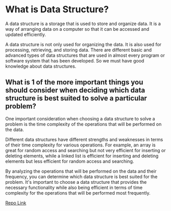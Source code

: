 # What is Data Structure?
A data structure is a storage that is used to store and organize data. It is a way of arranging data on a computer so that it can be accessed and updated efficiently.

A data structure is not only used for organizing the data. It is also used for processing, retrieving, and storing data. There are different basic and advanced types of data structures that are used in almost every program or software system that has been developed. So we must have good knowledge about data structures. 

## What is 1 of the more important things you should consider when deciding which data structure is best suited to solve a particular problem?

One important consideration when choosing a data structure to solve a problem is the time complexity of the operations that will be performed on the data.

Different data structures have different strengths and weaknesses in terms of their time complexity for various operations. For example, an array is great for random access and searching but not very efficient for inserting or deleting elements, while a linked list is efficient for inserting and deleting elements but less efficient for random access and searching.

By analyzing the operations that will be performed on the data and their frequency, you can determine which data structure is best suited for the problem. It's important to choose a data structure that provides the necessary functionality while also being efficient in terms of time complexity for the operations that will be performed most frequently.

[Repo Link]()
